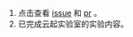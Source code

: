1. 点击查看 [issue](https://github.com/apache/rocketmq-streams/issues/175) 和 [pr](https://github.com/apache/rocketmq-streams/pull/176) 。
2. 已完成云起实验室的实验内容。